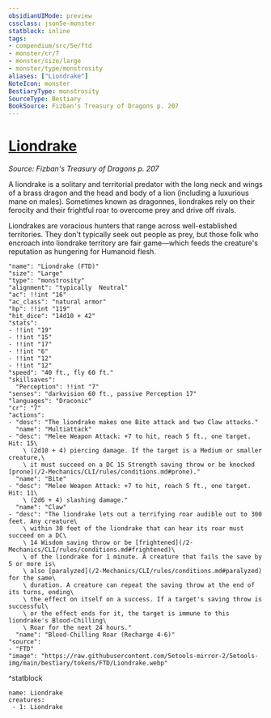 ```yaml
---
obsidianUIMode: preview
cssclass: json5e-monster
statblock: inline
tags:
- compendium/src/5e/ftd
- monster/cr/7
- monster/size/large
- monster/type/monstrosity
aliases: ["Liondrake"]
NoteIcon: monster
BestiaryType: monstrosity
SourceType: Bestiary
BookSource: Fizban's Treasury of Dragons p. 207
---
```

# [Liondrake](2-Mechanics\CLI\bestiary\monstrosity/liondrake-ftd.md)
*Source: Fizban's Treasury of Dragons p. 207*  

A liondrake is a solitary and territorial predator with the long neck and wings of a brass dragon and the head and body of a lion (including a luxurious mane on males). Sometimes known as dragonnes, liondrakes rely on their ferocity and their frightful roar to overcome prey and drive off rivals.

Liondrakes are voracious hunters that range across well-established territories. They don't typically seek out people as prey, but those folk who encroach into liondrake territory are fair game—which feeds the creature's reputation as hungering for Humanoid flesh.

```statblock
"name": "Liondrake (FTD)"
"size": "Large"
"type": "monstrosity"
"alignment": "typically  Neutral"
"ac": !!int "16"
"ac_class": "natural armor"
"hp": !!int "119"
"hit_dice": "14d10 + 42"
"stats":
- !!int "19"
- !!int "15"
- !!int "17"
- !!int "6"
- !!int "12"
- !!int "12"
"speed": "40 ft., fly 60 ft."
"skillsaves":
  "Perception": !!int "7"
"senses": "darkvision 60 ft., passive Perception 17"
"languages": "Draconic"
"cr": "7"
"actions":
- "desc": "The liondrake makes one Bite attack and two Claw attacks."
  "name": "Multiattack"
- "desc": "Melee Weapon Attack: +7 to hit, reach 5 ft., one target. Hit: 15\
    \ (2d10 + 4) piercing damage. If the target is a Medium or smaller creature,\
    \ it must succeed on a DC 15 Strength saving throw or be knocked [prone](/2-Mechanics/CLI/rules/conditions.md#prone)."
  "name": "Bite"
- "desc": "Melee Weapon Attack: +7 to hit, reach 5 ft., one target. Hit: 11\
    \ (2d6 + 4) slashing damage."
  "name": "Claw"
- "desc": "The liondrake lets out a terrifying roar audible out to 300 feet. Any creature\
    \ within 30 feet of the liondrake that can hear its roar must succeed on a DC\
    \ 14 Wisdom saving throw or be [frightened](/2-Mechanics/CLI/rules/conditions.md#frightened)\
    \ of the liondrake for 1 minute. A creature that fails the save by 5 or more is\
    \ also [paralyzed](/2-Mechanics/CLI/rules/conditions.md#paralyzed) for the same\
    \ duration. A creature can repeat the saving throw at the end of its turns, ending\
    \ the effect on itself on a success. If a target's saving throw is successful\
    \ or the effect ends for it, the target is immune to this liondrake's Blood-Chilling\
    \ Roar for the next 24 hours."
  "name": "Blood-Chilling Roar (Recharge 4-6)"
"source":
- "FTD"
"image": "https://raw.githubusercontent.com/5etools-mirror-2/5etools-img/main/bestiary/tokens/FTD/Liondrake.webp"
```
^statblock

```encounter-table
name: Liondrake
creatures:
 - 1: Liondrake
```